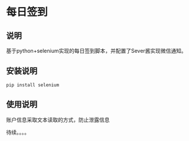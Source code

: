 # 每日签到

## 说明
基于python+selenium实现的每日签到脚本，并配置了Sever酱实现微信通知。


## 安装说明
```
pip install selenium
```

## 使用说明
账户信息采取文本读取的方式，防止泄露信息


待续。。。。


